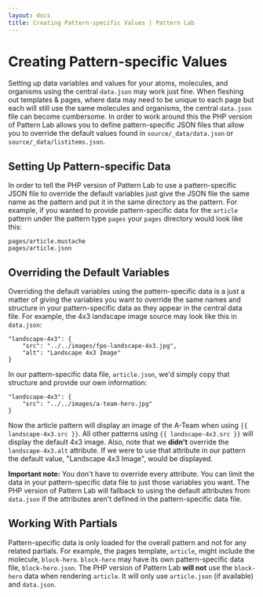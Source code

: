 ```yaml
---
layout: docs
title: Creating Pattern-specific Values | Pattern Lab
---
```


# Creating Pattern-specific Values
Setting up data variables and values for your atoms, molecules, and organisms using the central `data.json` may work just fine. When fleshing out templates & pages, where data may need to be unique to each page but each will still use the same molecules and organisms, the central `data.json` file can become cumbersome. In order to work around this the PHP version of Pattern Lab allows you to define pattern-specific JSON files that allow you to override the default values found in `source/_data/data.json` or `source/_data/listitems.json`.

## Setting Up Pattern-specific Data

In order to tell the PHP version of Pattern Lab to use a pattern-specific JSON file to override the default variables just give the JSON file the same name as the pattern and put it in the same directory as the pattern. For example, if you wanted to provide pattern-specific data for the `article` pattern under the pattern type `pages` your `pages` directory would look like this:

    pages/article.mustache
    pages/article.json

## Overriding the Default Variables

Overriding the default variables using the pattern-specific data is a just a matter of giving the variables you want to override the same names and structure in your pattern-specific data as they appear in the central data file. For example, the 4x3 landscape image source may look like this in `data.json`:

    "landscape-4x3": {
        "src": "../../images/fpo-landscape-4x3.jpg",
        "alt": "Landscape 4x3 Image"
    }

In our pattern-specific data file, `article.json`, we'd simply copy that structure and provide our own information:

    "landscape-4x3": {
        "src": "../../images/a-team-hero.jpg"
    }

Now the article pattern will display an image of the A-Team when using `{{ landscape-4x3.src }}`. All other patterns using `{{ landscape-4x3.src }}` will display the default 4x3 image. Also, note that we **didn't** override the `landscape-4x3.alt` attribute. If we were to use that attribute in our pattern the default value, "Landscape 4x3 Image", would be displayed. 

**Important note:** You don't have to override every attribute. You can limit the data in your pattern-specific data file to just those variables you want. The PHP version of Pattern Lab will fallback to using the default attributes from `data.json` if the attributes aren't defined in the pattern-specific data file.

## Working With Partials

Pattern-specific data is only loaded for the overall pattern and not for any related partials. For example, the pages template, `article`, might include the molecule, `block-hero`. `block-hero` may have its own pattern-specific data file, `block-hero.json`. The PHP version of Pattern Lab **will not** use the `block-hero` data when rendering `article`. It will only use `article.json` (if available) and `data.json`. 